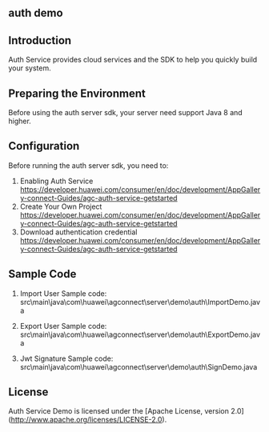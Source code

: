## auth demo

## Introduction
Auth Service provides cloud services and the SDK to help you quickly build your system.

## Preparing the Environment
Before using the auth server sdk, your server need support Java 8 and higher.

## Configuration
Before running the auth server sdk, you need to:
1. Enabling Auth Service https://developer.huawei.com/consumer/en/doc/development/AppGallery-connect-Guides/agc-auth-service-getstarted
2. Create Your Own Project https://developer.huawei.com/consumer/en/doc/development/AppGallery-connect-Guides/agc-auth-service-getstarted
3. Download authentication credential https://developer.huawei.com/consumer/en/doc/development/AppGallery-connect-Guides/agc-auth-service-getstarted


## Sample Code
1. Import User
Sample code: src\main\java\com\huawei\agconnect\server\demo\auth\ImportDemo.java

2. Export User
Sample code: src\main\java\com\huawei\agconnect\server\demo\auth\ExportDemo.java

3. Jwt Signature
Sample code: src\main\java\com\huawei\agconnect\server\demo\auth\SignDemo.java


## License
Auth Service Demo is licensed under the [Apache License, version 2.0] (http://www.apache.org/licenses/LICENSE-2.0).
